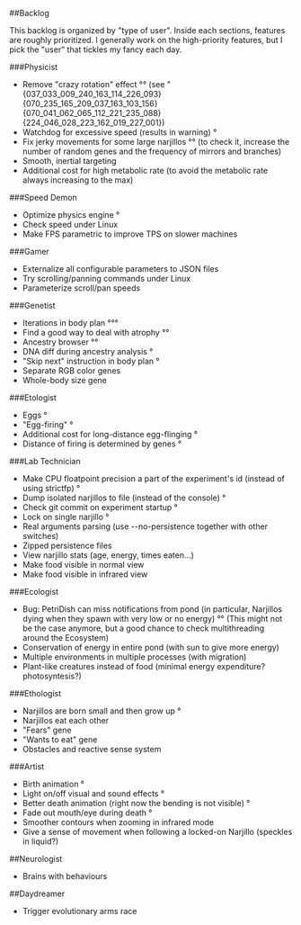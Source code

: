 ##Backlog

This backlog is organized by "type of user". Inside each sections, features are roughly prioritized.
I generally work on the high-priority features, but I pick the "user" that tickles my fancy each day.

###Physicist

* Remove "crazy rotation" effect °°
  (see "{037_033_009_240_163_114_226_093}{070_235_165_209_037_163_103_156}{070_041_062_065_112_221_235_088}{224_046_028_223_162_019_227_001})
* Watchdog for excessive speed (results in warning) °
* Fix jerky movements for some large narjillos °°
  (to check it, increase the number of random genes and the frequency of mirrors and branches)
* Smooth, inertial targeting
* Additional cost for high metabolic rate
  (to avoid the metabolic rate always increasing to the max)

###Speed Demon

* Optimize physics engine °
* Check speed under Linux
* Make FPS parametric to improve TPS on slower machines

###Gamer

* Externalize all configurable parameters to JSON files
* Try scrolling/panning commands under Linux
* Parameterize scroll/pan speeds

###Genetist

* Iterations in body plan °°°
* Find a good way to deal with atrophy °°
* Ancestry browser °°
* DNA diff during ancestry analysis °
* "Skip next" instruction in body plan °
* Separate RGB color genes
* Whole-body size gene

###Etologist

* Eggs °
* "Egg-firing" °
* Additional cost for long-distance egg-flinging °
* Distance of firing is determined by genes °

###Lab Technician

* Make CPU floatpoint precision a part of the experiment's id (instead of using strictfp) °
* Dump isolated narjillos to file (instead of the console) °
* Check git commit on experiment startup °
* Lock on single narjillo °
* Real arguments parsing (use --no-persistence together with other switches)
* Zipped persistence files
* View narjillo stats (age, energy, times eaten...)
* Make food visible in normal view
* Make food visible in infrared view

###Ecologist

* Bug: PetriDish can miss notifications from pond (in particular, Narjillos dying when they spawn with very low or no energy) °°
  (This might not be the case anymore, but a good chance to check multithreading around the Ecosystem)
* Conservation of energy in entire pond (with sun to give more energy)
* Multiple environments in multiple processes (with migration)
* Plant-like creatures instead of food (minimal energy expenditure? photosyntesis?)

###Ethologist

* Narjillos are born small and then grow up °
* Narjillos eat each other
* "Fears" gene
* "Wants to eat" gene
* Obstacles and reactive sense system

###Artist

* Birth animation °
* Light on/off visual and sound effects °
* Better death animation (right now the bending is not visible) °
* Fade out mouth/eye during death °
* Smoother contours when zooming in infrared mode
* Give a sense of movement when following a locked-on Narjillo (speckles in liquid?)

##Neurologist

* Brains with behaviours

##Daydreamer

* Trigger evolutionary arms race
